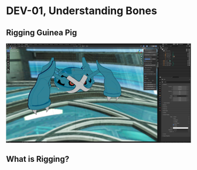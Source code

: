 # DEV-01, Understanding Bones


## Rigging Guinea Pig 

<img src="../images/DEV-01/DEV-01-A1.png" width="1100"/>

## What is Rigging?

